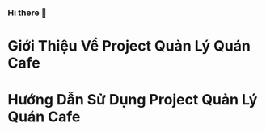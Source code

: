 ### Hi there 👋

# Giới Thiệu Về Project Quản Lý Quán Cafe

# Hướng Dẫn Sử Dụng Project Quản Lý Quán Cafe


